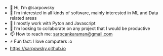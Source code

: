 - 👋 Hi, I’m @sarpowsky
- 👀 I’m interested in all kinds of software, mainly interested in ML and Data related areas
- 🌱 I mostly work with Pyton and Javascript
- 💞️ I’m looking to collaborate on any project that I would be productive
- 📫 How to reach me: sarpcankaraman@gmail.com
- ⚡ Fun fact: I love computers :o
- https://sarpowsky.github.io
